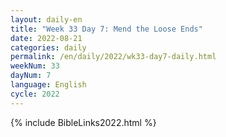 ```yaml
---
layout: daily-en
title: "Week 33 Day 7: Mend the Loose Ends"
date: 2022-08-21
categories: daily
permalink: /en/daily/2022/wk33-day7-daily.html
weekNum: 33
dayNum: 7
language: English
cycle: 2022
---
```

{% include BibleLinks2022.html %} 
